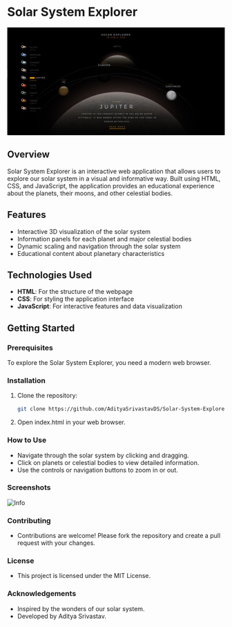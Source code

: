 # Solar System Explorer

![Planet](/assets/planet.jpg)

## Overview

Solar System Explorer is an interactive web application that allows users to explore our solar system in a visual and informative way. Built using HTML, CSS, and JavaScript, the application provides an educational experience about the planets, their moons, and other celestial bodies.

## Features

- Interactive 3D visualization of the solar system
- Information panels for each planet and major celestial bodies
- Dynamic scaling and navigation through the solar system
- Educational content about planetary characteristics

## Technologies Used

- **HTML**: For the structure of the webpage
- **CSS**: For styling the application interface
- **JavaScript**: For interactive features and data visualization

## Getting Started

### Prerequisites

To explore the Solar System Explorer, you need a modern web browser.

### Installation

1. Clone the repository:
   ```bash
   git clone https://github.com/AdityaSrivastavDS/Solar-System-Explorer

2. Open index.html in your web browser.

### How to Use
- Navigate through the solar system by clicking and dragging.
- Click on planets or celestial bodies to view detailed information.
- Use the controls or navigation buttons to zoom in or out.

### Screenshots

![Info](/assets/info.jpg)

### Contributing
- Contributions are welcome! Please fork the repository and create a pull request with your changes.

### License
- This project is licensed under the MIT License.

### Acknowledgements
 - Inspired by the wonders of our solar system.
 - Developed by Aditya Srivastav.
